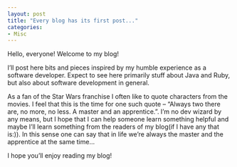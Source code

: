 ```yaml
---
layout: post
title: "Every blog has its first post..."
categories:
- Misc
---
```


Hello, everyone! Welcome to my blog! 

I’ll post here bits and pieces inspired by my humble experience as a
software developer. Expect to see here primarily stuff about Java and
Ruby, but also about software development in general. 

As a fan of the Star Wars franchise I often like to quote characters
from the movies. I feel that this is the time for one such quote –
“Always two there are, no more, no less. A master and an
apprentice.”. I’m no dev wizard by any means, but I hope that I can
help someone learn something helpful and maybe I’ll learn something
from the readers of my blog(if I have any that is:)). In this sense
one can say that in life we’re always the master and the apprentice at
the same time… 

I hope you’ll enjoy reading my blog!
